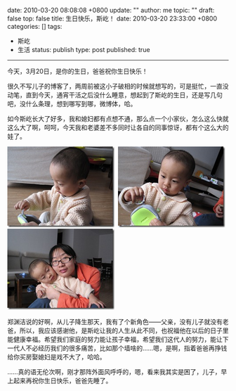 date: 2010-03-20 08:08:08 +0800
update: ""
author: me
topic: ""
draft: false
top: false
title: 生日快乐，斯屹！
date: 2010-03-20 23:33:00 +0800
categories: []
tags:
- 斯屹
- 生活
status: publish
type: post
published: true
---
<p>今天，3月20日，是你的生日，爸爸祝你生日快乐！</p>

<p>很久不写儿子的博客了，两周前被这小子破相的时候就想写的，可是挺忙，一直没动笔，直到今天，通宵干活之后没什么睡意，想起到了斯屹的生日，还是写几句吧，没什么条理，想到哪写到哪，微博体，哈。</p>

<p>如今斯屹长大了好多，我和媳妇都有点想不通，那么点一个小家伙，怎么这么快就这么大了啊，呵呵，今天我和老婆差不多同时让各自的同事惊讶，都有个这么大的娃了。</p>

<p><a href="http://wangxu.me/blog/wp-content/uploads/2010/03/IMG_0144.jpg"><img style="border-bottom: 0px; border-left: 0px; display: inline; border-top: 0px; border-right: 0px" title="IMG_0144" border="0" alt="IMG_0144" src="/assets/IMG_0144_thumb.jpg" width="244" height="184" /></a>&#160; <a href="http://wangxu.me/blog/wp-content/uploads/2010/03/IMG_0145.jpg"><img style="border-bottom: 0px; border-left: 0px; display: inline; border-top: 0px; border-right: 0px" title="IMG_0145" border="0" alt="IMG_0145" src="/assets/IMG_0145_thumb.jpg" width="244" height="184" /></a> <a href="http://wangxu.me/blog/wp-content/uploads/2010/03/IMG_0146.jpg"><img style="border-bottom: 0px; border-left: 0px; display: inline; border-top: 0px; border-right: 0px" title="IMG_0146" border="0" alt="IMG_0146" src="/assets/IMG_0146_thumb.jpg" width="244" height="184" /></a> </p>

<p>郑渊洁说的好啊，从儿子降生那天，我有了个新角色——父亲，没有儿子就没有老爸，所以，我应该感谢他，是斯屹让我的人生从此不同，也祝福他在以后的日子里能健康幸福。希望我们家庭的努力能让孩子幸福，希望我们这代人的努力，能让下一代人不必经历我们的很多痛苦，比如那个墙啥的……嗯，是啊，指着爸爸再挣钱给你买房娶媳妇是戏不大了，哈哈。</p>

<p>……真的语无伦次啊，刚才那阵外面风呼呼的，嗯，看来我其实是困了，儿子，早上起来再祝你生日快乐，爸爸先睡了。</p>
